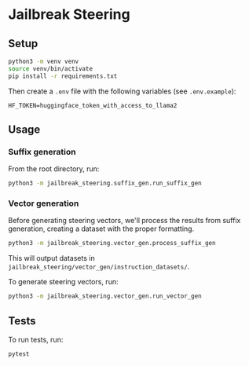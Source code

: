 # Jailbreak Steering

## Setup

```bash
python3 -m venv venv
source venv/bin/activate
pip install -r requirements.txt
```

Then create a `.env` file with the following variables (see `.env.example`):

```
HF_TOKEN=huggingface_token_with_access_to_llama2
```

## Usage

### Suffix generation


From the root directory, run:
```bash
python3 -m jailbreak_steering.suffix_gen.run_suffix_gen
```

### Vector generation

Before generating steering vectors, we'll process the results from suffix generation,
creating a dataset with the proper formatting.
```bash
python3 -m jailbreak_steering.vector_gen.process_suffix_gen
```

This will output datasets in `jailbreak_steering/vector_gen/instruction_datasets/`.

To generate steering vectors, run:
```bash
python3 -m jailbreak_steering.vector_gen.run_vector_gen
```

## Tests

To run tests, run:
```bash
pytest
```